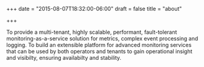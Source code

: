 +++
date = "2015-08-07T18:32:00-06:00"
draft = false
title = "about"

+++

To provide a multi-tenant, highly scalable, performant, fault-tolerant monitoring-as-a-service solution for metrics, complex event processing and logging. To build an extensible platform for advanced monitoring services that can be used by both operators and tenants to gain operational insight and visibilty, ensuring availabilty and stability.
